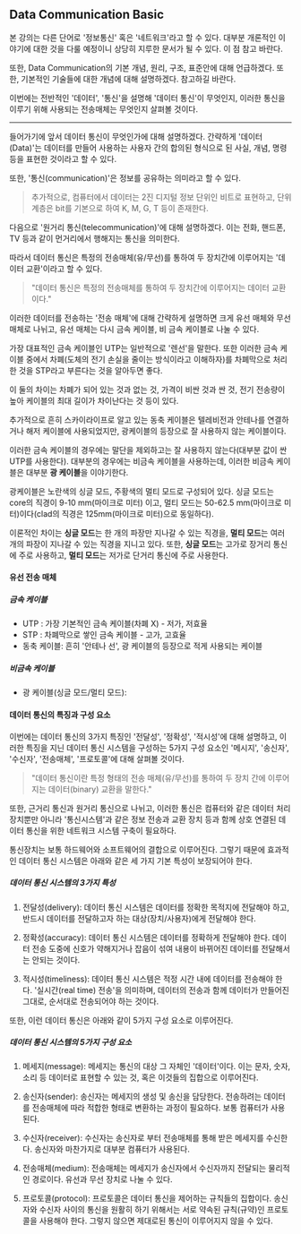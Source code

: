 ## Data Communication Basic

본 강의는 다른 단어로 '정보통신' 혹은 '네트워크'라고 할 수 있다. 대부분 개론적인 이야기에 대한 것을 다룰 예정이니 상당히 지루한 문서가 될 수 있다. 이 점 참고 바란다.  

또한, Data Communication의 기본 개념, 원리, 구조, 표준안에 대해 언급하겠다. 또한, 기본적인 기술들에 대한 개념에 대해 설명하겠다. 참고하길 바란다.  

이번에는 전반적인 '데이터', '통신'을 설명해 '데이터 통신'이 무엇인지, 이러한 통신을 이루기 위해 사용되는 전송매체는 무엇인지 살펴볼 것이다.  

---

들어가기에 앞서 데이터 통신이 무엇인가에 대해 설명하겠다. 간략하게 '데이터(Data)'는 데이터를 만들어 사용하는 사용자 간의 합의된 형식으로 된 사실, 개념, 명령 등을 표현한 것이라고 할 수 있다.  

또한, '통신(communication)'은 정보를 공유하는 의미라고 할 수 있다.  

> 추가적으로, 컴퓨터에서 데이터는 2진 디지털 정보 단위인 비트로 표현하고, 단위 계층은 bit를 기본으로 하여 K, M, G, T 등이 존재한다.  

다음으로 '원거리 통신(telecommunication)'에 대해 설명하겠다. 이는 전화, 핸드폰, TV 등과 같이 먼거리에서 행해지는 통신을 의미한다.  

따라서 데이터 통신은 특정의 전송매체(유/무선)를 통하여 두 장치간에 이루어지는 '데이터 교환'이라고 할 수 있다.  

> "데이터 통신은 특정의 전송매체를 통하여 두 장치간에 이루어지는 데이터 교환이다."
  

이러한 데이터를 전송하는 '전송 매체'에 대해 간략하게 설명하면 크게 유선 매체와 무선 매체로 나뉘고, 유선 매체는 다시 금속 케이블, 비 금속 케이블로 나눌 수 있다.  

가장 대표적인 금속 케이블인 UTP는 일반적으로 '렌선'을 말한다. 또한 이러한 금속 케이블 중에서 차폐(도체의 전기 손실을 줄이는 방식이라고 이해하자)를 차폐막으로 처리한 것을 STP라고 부른다는 것을 알아두면 좋다.  

이 둘의 차이는 차폐가 되어 있는 것과 없는 것, 가격이 비싼 것과 싼 것, 전기 전송량이 높아 케이블의 최대 길이가 차이난다는 것 등이 있다.  

추가적으로 흔히 스카이라이프로 알고 있는 동축 케이블은 텔레비전과 안테나를 연결하거나 해저 케이블에 사용되었지만, 광케이블의 등장으로 잘 사용하지 않는 케이블이다.  

이러한 금속 케이블의 경우에는 말단을 제외하고는 잘 사용하지 않는다(대부분 값이 싼 UTP를 사용한다). 대부분의 경우에는 비금속 케이블을 사용하는데, 이러한 비금속 케이블은 대부분 **광 케이블**을 이야기한다.  

광케이블은 노란색의 싱글 모드, 주황색의 멀티 모드로 구성되어 있다. 싱글 모드는 core의 직경이 9-10 mm(마이크로 미터) 이고, 멀티 모드는 50-62.5 mm(마이크로 미터)이다(clad의 직경은 125mm(마이크로 미터)으로 동일하다).  

이론적인 차이는 **싱글 모드**는 한 개의 파장만 지나갈 수 있는 직경을, **멀티 모드**는 여러 개의 파장이 지나갈 수 있는 직경을 지니고 있다. 또한, **싱글 모드**는 고가로 장거리 통신에 주로 사용하고, **멀티 모드**는 저가로 단거리 통신에 주로 사용한다.  

#### 유선 전송 매체  

##### 금속 케이블  

* UTP : 가장 기본적인 금속 케이블(차폐 X) - 저가, 저효율  
* STP : 차폐막으로 쌓인 금속 케이블 - 고가, 고효율  
* 동축 케이블: 흔히 '안테나 선', 광 케이블의 등장으로 적게 사용되는 케이블  

##### 비금속 케이블  

* 광 케이블(싱글 모드/멀티 모드): 
  
#### 데이터 통신의 특징과 구성 요소

이번에는 데이터 통신의 3가지 특징인 '전달성', '정확성', '적시성'에 대해 설명하고, 이러한 특징을 지닌 데이터 통신 시스템을 구성하는 5가지 구성 요소인 '메시지', '송신자', '수신자', '전송매체', '프로토콜'에 대해 살펴볼 것이다.  

> "데이터 통신이란 특정 형태의 전송 매체(유/무선)를 통하여 두 장치 간에 이루어지는 데이터(binary) 교환을 말한다."  

또한, 근거리 통신과 원거리 통신으로 나뉘고, 이러한 통신은 컴퓨터와 같은 데이터 처리장치뿐만 아니라 '통신시스템'과 같은 정보 전송과 교환 장치 등과 함께 상호 연결된 데이터 통신을 위한 네트워크 시스템 구축이 필요하다.  

통신장치는 보통 하드웨어와 소프트웨어의 결합으로 이루어진다. 그렇기 때문에 효과적인 데이터 통신 시스템은 아래와 같은 세 가지 기본 특성이 보장되어야 한다.  

##### 데이터 통신 시스템의 3가지 특성  

1. 전달성(delivery): 데이터 통신 시스템은 데이터를 정확한 목적지에 전달해야 하고, 반드시 데이터를 전달하고자 하는 대상(장치/사용자)에게 전달해야 한다.  

2. 정확성(accuracy): 데이터 통신 시스템은 데이터를 정확하게 전달해야 한다. 데이터 전송 도중에 신호가 약해지거나 잡음이 섞여 내용이 바뀌어진 데이터를 전달해서는 안되는 것이다.  

3. 적시성(timeliness): 데이터 통신 시스템은 적정 시간 내에 데이터를 전송해야 한다. '실시간(real time) 전송'을 의미하며, 데이터의 전송과 함께 데이터가 만들어진 그대로, 순서대로 전송되어야 하는 것이다.

또한, 이런 데이터 통신은 아래와 같이 5가지 구성 요소로 이루어진다.  

##### 데이터 통신 시스템의 5가지 구성 요소  

1. 메세지(message): 메세지는 통신의 대상 그 자체인 '데이터'이다. 이는 문자, 숫자, 소리 등 데이터로 표현할 수 있는 것, 혹은 이것들의 집합으로 이루어진다.  

2. 송신자(sender): 송신자는 메세지의 생성 및 송신을 담당한다. 전송하려는 데이터를 전송매체에 따라 적합한 형태로 변환하는 과정이 필요하다. 보통 컴퓨터가 사용된다.  

3. 수신자(receiver): 수신자는 송신자로 부터 전송매체를 통해 받은 메세지를 수신한다. 송신자와 마찬가지로 대부분 컴퓨터가 사용된다.  
  					 
4. 전송매체(medium): 전송매체는 메세지가 송신자에서 수신자까지 전달되는 물리적인 경로이다. 유선과 무선 장치로 나눌 수 있다.  
					 
5. 프로토콜(protocol): 프로토콜은 데이터 통신을 제어하는 규칙들의 집합이다. 송신자와 수신자 사이의 통신을 원활히 하기 위해서는 서로 약속된 규칙(규약)인 프로토콜을 사용해야 한다. 그렇지 않으면 제대로된 통신이 이루어지지 않을 수 있다.  

